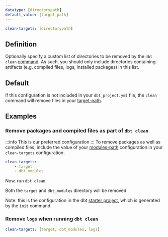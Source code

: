 ```yaml
---
datatype: [directorypath]
default_value: [target_path]
---
```


<File name='dbt_project.yml'>

```yml
clean-targets: [directorypath]
```

</File>


## Definition
Optionally specify a custom list of directories to be removed by the `dbt clean` [command](clean). As such, you should only include directories containing artifacts (e.g. compiled files, logs, installed packages) in this list.

## Default
If this configuration is not included in your `dbt_project.yml` file, the `clean` command will remove files in your [target-path](target-path).

## Examples
### Remove packages and compiled files as part of `dbt clean`
:::info
This is our preferred configuration
:::
To remove packages as well as compiled files, include the value of your [modules-path](modules-path) configuration in your `clean-targets` configuration.

<File name='dbt_project.yml'>

```yml
clean-targets:
    - target
    - dbt_modules
```

</File>

Now, run `dbt clean`.

Both the `target` and `dbt_modules` directory will be removed.

Note: this is the configuration in the dbt [starter project](https://github.com/dbt-labs/dbt-starter-project/blob/master/dbt_project.yml), which is generated by the `init` command.


### Remove `logs` when running `dbt clean`

<File name='dbt_project.yml'>

```yml
clean-targets: [target, dbt_modules, logs]

```

</File>
